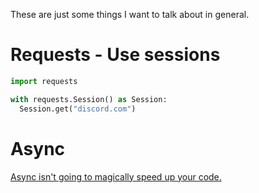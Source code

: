 These are just some things I want to talk about in general.
# Requests - Use sessions
```py
import requests

with requests.Session() as Session:
  Session.get("discord.com")
```

# Async
[Async isn't going to magically speed up your code.](https://calpaterson.com/async-python-is-not-faster.html)
